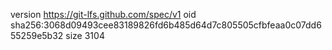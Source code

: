 version https://git-lfs.github.com/spec/v1
oid sha256:3068d09493cee83189826fd6b485d64d7c805505cfbfeaa0c07dd655259e5b32
size 3104
